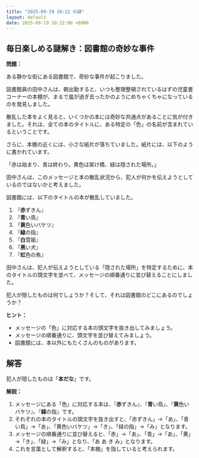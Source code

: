 ```yaml
---
title: "2025-09-19 10:12 の謎"
layout: default
date: 2025-09-19 10:12:00 +0900
---
```

## 毎日楽しめる謎解き：図書館の奇妙な事件

**問題：**

ある静かな街にある図書館で、奇妙な事件が起こりました。

図書館員の田中さんは、朝出勤すると、いつも整理整頓されているはずの児童書コーナーの本棚が、まるで嵐が過ぎ去ったかのようにめちゃくちゃになっているのを発見しました。

散乱した本をよく見ると、いくつかの本には奇妙な共通点があることに気が付きました。それは、全ての本のタイトルに、ある特定の「色」の名前が含まれているということです。

さらに、本棚の近くには、小さな紙片が落ちていました。紙片には、以下のように書かれています。

「赤は始まり、青は終わり。黄色は架け橋、緑は隠された場所。」

田中さんは、このメッセージと本の散乱状況から、犯人が何かを伝えようとしているのではないかと考えました。

図書館には、以下のタイトルの本が散乱していました。

1.  『**赤**ずきん』
2.  『**青**い鳥』
3.  『**黄**色いバケツ』
4.  『**緑**の指』
5.  『**白**雪姫』
6.  『**黒**い犬』
7.  『**虹**色の魚』

田中さんは、犯人が伝えようとしている「隠された場所」を特定するために、本のタイトルの頭文字を並べて、メッセージの順番通りに並び替えることにしました。

犯人が隠したものは何でしょうか？そして、それは図書館のどこにあるのでしょうか？

**ヒント：**

*   メッセージの「色」に対応する本の頭文字を抜き出してみましょう。
*   メッセージの順番通りに、頭文字を並び替えてみましょう。
*   図書館には、本以外にもたくさんのものがあります。

## 解答

犯人が隠したものは「**本だな**」です。

**解説：**

1.  メッセージにある「色」に対応する本は、『**赤**ずきん』、『**青**い鳥』、『**黄**色いバケツ』、『**緑**の指』です。
2.  それぞれの本のタイトルの頭文字を抜き出すと、「赤ずきん」→「あ」、「青い鳥」→「あ」、「黄色いバケツ」→「き」、「緑の指」→「み」となります。
3.  メッセージの順番通りに並び替えると、「赤」→「あ」、「青」→「あ」、「黄」→「き」、「緑」→「み」となり、「あ あ き み」となります。
4.  これを言葉として解釈すると、「本棚」を指していると考えられます。
